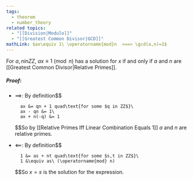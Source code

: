 ```yaml
---
tags:
  - theorem
  - number_theory
related topics:
  - "[[Division|Modulo]]"
  - "[[Greatest Common Divisor|GCD]]"
mathLink: $ax\equiv 1\ \operatorname{mod}n  <==> \gcd(a,n)=1$
---
```

For $a,n in ZZ$, $ax\equiv 1\ (\operatorname{mod}\ n)$ has a solution for $x$ if and only if $a$ and $n$ are [[Greatest Common Divisor|Relative Primes]].
##### Proof:
- $\implies$:
	By definition$$
	
		ax &= qn + 1 quad\text{for some $q in ZZ$}\
		ax - qn &= 1\
		ax + n(-q) &= 1
	
	$$So by [[Relative Primes Iff Linear Combination Equals 1]] $a$ and $n$ are relative primes.
- $\impliedby$:
	By definition$$
	
		1 &= as + nt quad\text{for some $s,t in ZZ$}\
		1 &\equiv as\ (\operatorname{mod} n)
	
	$$So $x=s$ is the solution for the expression.